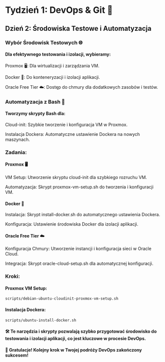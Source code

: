 # Tydzień 1: DevOps & Git 🚀

## Dzień 2: Środowiska Testowe i Automatyzacja

### Wybór Środowisk Testowych 🌐

#### Dla efektywnego testowania i izolacji, wybieramy:
Proxmox 🖥️: Dla wirtualizacji i zarządzania VM.

Docker 🐳: Do konteneryzacji i izolacji aplikacji.

Oracle Free Tier ☁️: Dostęp do chmury dla dodatkowych zasobów i testów.

### Automatyzacja z Bash 🚀
#### Tworzymy skrypty Bash dla:

Cloud-init: Szybkie tworzenie i konfiguracja VM w Proxmox.

Instalacja Dockera: Automatyczne ustawienie Dockera na nowych maszynach.


### Zadania:

#### Proxmox 🖥️
VM Setup: Utworzenie skryptu cloud-init dla szybkiego rozruchu VM.

Automatyzacja: Skrypt proxmox-vm-setup.sh do tworzenia i konfiguracji VM.


#### Docker 🐳
Instalacja: Skrypt install-docker.sh do automatycznego ustawienia Dockera.

Konfiguracja: Ustawienie środowiska Docker dla izolacji aplikacji.

#### Oracle Free Tier ☁️
Konfiguracja Chmury: Utworzenie instancji i konfiguracja sieci w Oracle Cloud.

Integracja: Skrypt oracle-cloud-setup.sh dla automatycznej konfiguracji.


### Kroki:

#### Proxmox VM Setup:
```
scripts/debian-ubuntu-cloudinit-proxmox-vm-setup.sh
```
#### Instalacja Dockera:
```
scripts/ubuntu-install-docker.sh
```

#### 🛠️ Te narzędzia i skrypty pozwalają szybko przygotować środowisko do testowania i izolacji aplikacji, co jest kluczowe w procesie DevOps.

#### 🎉 Gratulacje! Kolejny krok w Twojej podróży DevOps zakończony sukcesem!
